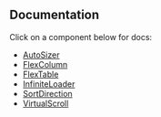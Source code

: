 Documentation
---------------

Click on a component below for docs:

* [AutoSizer](AutoSizer.md)
* [FlexColumn](FlexColumn.md)
* [FlexTable](FlexTable.md)
* [InfiniteLoader](InfiniteLoader.md)
* [SortDirection](SortDirection.md)
* [VirtualScroll](VirtualScroll.md)
